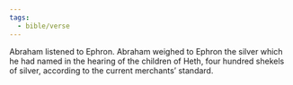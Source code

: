 ```yaml
---
tags:
  - bible/verse
---
```

Abraham listened to Ephron. Abraham weighed to Ephron the silver which he had named in the hearing of the children of Heth, four hundred shekels of silver, according to the current merchants’ standard.